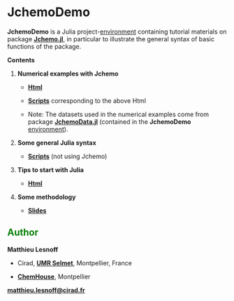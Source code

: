 # JchemoDemo

**JchemoDemo** is a Julia project-[environment](https://github.com/mlesnoff/JchemoDemo/blob/master/Project.toml) containing tutorial materials  on package [**Jchemo.jl**](https://github.com/mlesnoff/Jchemo.jl), in particular to illustrate the general syntax of basic functions of the package. 

**Contents**

1. **Numerical examples with Jchemo** 
    - [**Html**](https://github.com/mlesnoff/JchemoDemo/blob/main/docs/build/index.html) 
    - [**Scripts**](https://github.com/mlesnoff/JchemoDemo/tree/main/Ex/src) corresponding to the above Html 

    - Note: The datasets used in the numerical examples come from package [**JchemoData.jl**](https://github.com/mlesnoff/JchemoData.jl) (contained in the **JchemoDemo**[ environment](https://github.com/mlesnoff/JchemoDemo/blob/master/Project.toml)).

2. **Some general Julia syntax** 
    - [**Scripts**](https://github.com/mlesnoff/JchemoDemo/tree/main/Misc/src) (not using Jchemo)

3. **Tips to start with Julia**
    - [**Html**](https://github.com/mlesnoff/JchemoDemo/blob/main/Misc/config.md)

4. **Some methodology**
    - [**Slides**](https://github.com/mlesnoff/JchemoDemo/tree/main/Misc/annexes)

## <span style="color:green"> **Author** </span> 

**Matthieu Lesnoff**

- Cirad, [**UMR Selmet**](https://umr-selmet.cirad.fr/en), Montpellier, France

- [**ChemHouse**](https://www.chemproject.org/ChemHouse), Montpellier

**matthieu.lesnoff@cirad.fr**

